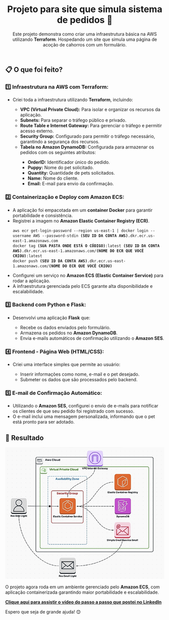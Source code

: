 <!DOCTYPE html>
<html lang="en">
<head>
  <meta charset="UTF-8">
  <meta name="viewport" content="width=device-width, initial-scale=1.0">
</head>
<body>
  <div class="container">
    <header>
      <h1>Projeto para site que simula sistema de pedidos 🐶</h1>
      <p class="subtitle">Este projeto demonstra como criar uma infraestrutura básica na AWS utilizando 
    <strong>Terraform</strong>. Hospedando um site que simula uma página de acoção de cahorros com 
    um formulário.</p>
    </header>
    <section>
      <h2>📋 O que foi feito?</h2>
      <h3>1️⃣ Infraestrutura na AWS com Terraform:</h3>
      <ul>
        <li>Criei toda a infraestrutura utilizando <strong>Terraform</strong>, incluindo:</li>
        <ul>
          <li><strong>VPC (Virtual Private Cloud):</strong> Para isolar e organizar os recursos da aplicação.</li>
          <li><strong>Subnets:</strong> Para separar o tráfego público e privado.</li>
          <li><strong>Route Table e Internet Gateway:</strong> Para gerenciar o tráfego e permitir acesso externo.</li>
          <li><strong>Security Group:</strong> Configurado para permitir o tráfego necessário, garantindo a segurança dos recursos.</li>
          <li><strong>Tabela no Amazon DynamoDB:</strong> Configurada para armazenar os pedidos com os seguintes atributos:</li>
          <ul>
            <li><strong>OrderID:</strong> Identificador único do pedido.</li>
            <li><strong>Puppy:</strong> Nome do pet solicitado.</li>
            <li><strong>Quantity:</strong> Quantidade de pets solicitados.</li>
            <li><strong>Name:</strong> Nome do cliente.</li>
            <li><strong>Email:</strong> E-mail para envio da confirmação.</li>
          </ul>
        </ul>
      </ul>
      <h3>2️⃣ Containerização e Deploy com Amazon ECS:</h3>
      <ul>
        <li>A aplicação foi empacotada em um <strong>container Docker</strong> para garantir portabilidade e consistência.</li>
        <li>Registrei a imagem no <strong>Amazon Elastic Container Registry (ECR)</strong>.</li>
        <pre><code>aws ecr get-login-password --region us-east-1 | docker login --username AWS --password-stdin <strong>(SEU ID DA CONTA AWS)</strong>.dkr.ecr.us-east-1.amazonaws.com
docker tag <strong>(SUA PASTA ONDE ESTÁ O CÓDIGO)</strong>:latest <strong>(SEU ID DA CONTA AWS)</strong>.dkr.ecr.us-east-1.amazonaws.com/<strong>(NOME DO ECR QUE VOCÊ CRIOU)</strong>:latest
docker push <strong>(SEU ID DA CONTA AWS)</strong>.dkr.ecr.us-east-1.amazonaws.com/<strong>(NOME DO ECR QUE VOCÊ CRIOU)</strong></code></pre>
        <p>
        </p>
        <li>Configurei um serviço no <strong>Amazon ECS (Elastic Container Service)</strong> para rodar a aplicação.</li>
        <li>A infraestrutura gerenciada pelo ECS garante alta disponibilidade e escalabilidade.</li>
      </ul>
      <h3>3️⃣ Backend com Python e Flask:</h3>
      <ul>
        <li>Desenvolvi uma aplicação <strong>Flask</strong> que:</li>
        <ul>
          <li>Recebe os dados enviados pelo formulário.</li>
          <li>Armazena os pedidos no <strong>Amazon DynamoDB</strong>.</li>
          <li>Envia e-mails automáticos de confirmação utilizando o <strong>Amazon SES</strong>.</li>
        </ul>
      </ul>
      <h3>4️⃣ Frontend - Página Web (HTML/CSS):</h3>
      <ul>
        <li>Criei uma interface simples que permite ao usuário:</li>
        <ul>
          <li>Inserir informações como nome, e-mail e o pet desejado.</li>
          <li>Submeter os dados que são processados pelo backend.</li>
        </ul>
      </ul>
      <h3>5️⃣ E-mail de Confirmação Automático:</h3>
      <ul>
        <li>Utilizando o <strong>Amazon SES</strong>, configurei o envio de e-mails para notificar os clientes de que seu pedido foi registrado com sucesso.</li>
        <li>O e-mail inclui uma mensagem personalizada, informando que o pet está pronto para ser adotado.</li>
      </ul>
    </section>
    <footer>
      <h2>🚀 Resultado</h2>
      <img src="Web-ECS.gif" alt="Fluxo de pedido no PuppyShop"
      <p>
      </p>
      <p>
      O projeto agora roda em um ambiente gerenciado pelo <strong>Amazon ECS</strong>, com aplicação containerizada garantindo maior portabilidade e escalabilidade.</p>
      <p>
        <strong><a href="https://www.linkedin.com/posts/vinicius-marssoy_aws-cloudcomputing-devops-activity-7267534685252063235-Vf1h?utm_source=share&utm_medium=member_desktop" target="_blank">
        Clique aqui para assistir o vídeo do passo a passo que postei no LinkedIn</a></strong>
      </p>
      <p>Espero que seja de grande ajuda! 😊</p>
    </footer>
  </div>
</body>
</html>
